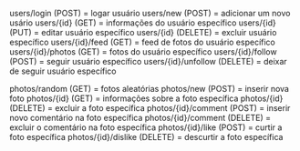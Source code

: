 users/login (POST)                  = logar usuário
users/new (POST)                    = adicionar um novo usário
users/{id} (GET)                    = informações do usuário específico
users/{id} (PUT)                    = editar usuário específico
users/{id} (DELETE)                 = excluir usuário específico
users/{id}/feed (GET)               = feed de fotos do usuário específico
users/{id}/photos (GET)             = fotos do usuário específico
users/{id}/follow (POST)            = seguir usuário específico
users/{id}/unfollow (DELETE)        = deixar de seguir usuário específico

photos/random (GET)                 = fotos aleatórias
photos/new (POST)                   = inserir nova foto
photos/{id} (GET)                   = informações sobre a foto específica
photos/{id} (DELETE)                = excluir a foto específica
photos/{id}/comment (POST)          = inserir novo comentário na foto específica
photos/{id}/comment (DELETE)        = excluir o comentário na foto específica
photos/{id}/like (POST)             = curtir a foto específica
photos/{id}/dislike (DELETE)        = descurtir a foto específica
